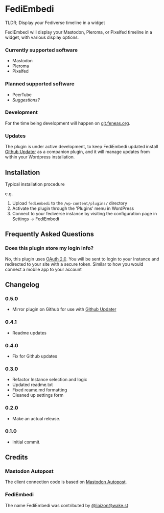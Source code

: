 # FediEmbedi

TLDR; Display your Fediverse timeline in a widget

FediEmbedi will display your Mastodon, Pleroma, or Pixelfed timeline in a widget, with various display options.

### Currently supported software
* Mastodon
* Pleroma
* Pixelfed


### Planned supported software
* PeerTube
* *Suggestions?*


### Development

For the time being development will happen on [git.feneas.org](https://git.feneas.org/mediaformat/fediembedi).


### Updates

The plugin is under active development, to keep FediEmbedi updated install [Github Updater](https://github.com/afragen/github-updater) as a companion plugin, and it will manage updates from within your Wordpress installation.


## Installation

Typical installation procedure

e.g.

1. Upload `fediembedi` to the `/wp-content/plugins/` directory
1. Activate the plugin through the 'Plugins' menu in WordPress
1. Connect to your fediverse instance by visiting the configuration page in Settings -> FediEmbedi


## Frequently Asked Questions


### Does this plugin store my login info?

No, this plugin uses [OAuth 2.0](https://oauth.net/). You will be sent to login to your Instance
and redirected to your site with a secure token. Similar to how you would connect a mobile app to your account


## Changelog

### 0.5.0
* Mirror plugin on Github for use with [Github Updater](https://github.com/afragen/github-updater)

### 0.4.1
* Readme updates

### 0.4.0
* Fix for Github updates

### 0.3.0
* Refactor Instance selection and logic
* Updated readme.txt
* Fixed reame.md formatting
* Cleaned up settings form

### 0.2.0
* Make an actual release.

### 0.1.0
* Initial commit.


## Credits


### Mastodon Autopost
The client connection code is based on [Mastodon Autopost](https://wordpress.org/plugins/autopost-to-mastodon/).

### FediEmbedi
The name FediEmbedi was contributed by [@liaizon@wake.st](https://social.wake.st/@liaizon)
